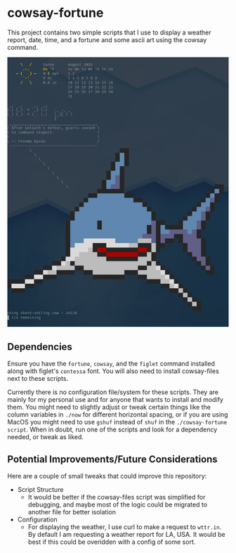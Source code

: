 # cowsay-fortune

This project contains two simple scripts that I use to display a weather report, date, time, and a fortune and some ascii art using the cowsay command.

![example image](./images/default_output.png)

## Dependencies

Ensure you have the `fortune`, `cowsay`, and the `figlet` command installed along with figlet's `contessa` font. You will also need to install cowsay-files next to these scripts.

Currently there is no configuration file/system for these scripts. They are mainly for my personal use and for anyone that wants to install and modify them. You might need to slightly adjust or tweak certain things like the column variables in `./now` for different horizontal spacing, or if you are using MacOS you might need to use `gshuf` instead of `shuf` in the `./cowsay-fortune script`. When in doubt, run one of the scripts and look for a dependency needed, or tweak as liked. 

## Potential Improvements/Future Considerations

Here are a couple of small tweaks that could improve this repository:

- Script Structure
  - It would be better if the cowsay-files script was simplified for debugging, and maybe most of the logic could be migrated to another file for better isolation
- Configuration
  - For displaying the weather, I use curl to make a request to `wttr.in`. By default I am requesting a weather report for LA, USA. It would be best if this could be overidden with a config of some sort.
